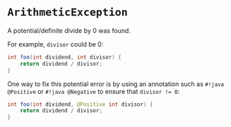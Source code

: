 # `ArithmeticException`

A potential/definite divide by 0 was found.


For example, `divisor` could be 0:
```java hl_lines="2"
int foo(int dividend, int divisor) {
    return dividend / divisor;
}
```

One way to fix this potential error is by using an annotation such as `#!java @Positive` or `#!java @Negative` to ensure that `divisor != 0`:
```java hl_lines="2"
int foo(int dividend, @Positive int divisor) {
    return dividend / divisor;
}
```
